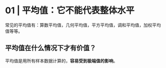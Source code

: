 # 01 | 平均值：它不能代表整体水平
常见的平均值有：算数平均值，几何平均值，平方平均值，调和平均值，加权平均值等等。

## 平均值在什么情况下才有价值？

平均值是用所有样本数据计算的，**容易受到极端值的影响**。


